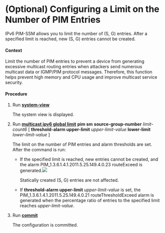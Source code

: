 (Optional) Configuring a Limit on the Number of PIM Entries
===========================================================

IPv6 PIM-SSM allows you to limit the number of (S, G) entries. After a specified limit is reached, new (S, G) entries cannot be created.

#### Context

Limit the number of PIM entries to prevent a device from generating excessive multicast routing entries when attackers send numerous multicast data or IGMP/PIM protocol messages. Therefore, this function helps prevent high memory and CPU usage and improve multicast service security.


#### Procedure

1. Run [**system-view**](cmdqueryname=system-view)
   
   
   
   The system view is displayed.
2. Run [**multicast ipv6 global limit**](cmdqueryname=multicast+ipv6+global+limit) **pim sm** **source-group-number** *limit-count6* [ **threshold-alarm upper-limit** *upper-limit-value* **lower-limit** *lower-limit-value* ]
   
   
   
   The limit on the number of PIM entries and alarm thresholds are set. After the command is run:
   
   
   
   * If the specified limit is reached, new entries cannot be created, and the alarm PIM\_1.3.6.1.4.1.2011.5.25.149.4.0.23 routeExceed is generated.![](../../../../public_sys-resources/note_3.0-en-us.png) 
     
     Statically created (S, G) entries are not affected.
   * If **threshold-alarm upper-limit** *upper-limit-value* is set, the PIM\_1.3.6.1.4.1.2011.5.25.149.4.0.21 routeThresholdExceed alarm is generated when the percentage ratio of entries to the specified limit reaches *upper-limit-value*.
3. Run [**commit**](cmdqueryname=commit)
   
   
   
   The configuration is committed.